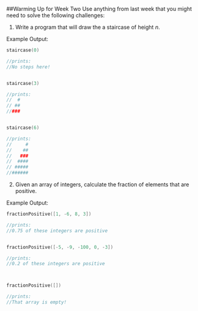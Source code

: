 ##Warming Up for Week Two
Use anything from last week that you might need to solve the following challenges:

 1. Write a program that will draw the a staircase of height *n*.
 
Example Output:

```Swift
staircase(0)

//prints:
//No steps here!


staircase(3)

//prints:
//  #
// ##
//###


staircase(6)

//prints:
//     #
//    ##
//   ###
//  ####
// #####
//######
```

 2. Given an array of integers, calculate the fraction of elements that are positive.


Example Output:

```Swift
fractionPositive([1, -6, 8, 3])

//prints:
//0.75 of these integers are positive


fractionPositive([-5, -9, -100, 0, -3])

//prints:
//0.2 of these integers are positive



fractionPositive([])

//prints:
//That array is empty!
```
